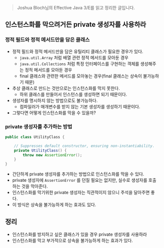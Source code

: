> Joshua Bloch님의 Effective Java 3/E를 읽고 정리한 글입니다.
>

## 인스턴스화를 막으려거든 private 생성자를 사용하라

### 정적 필드와 정적 메서드만을 담은 클래스

- 정적 필드와 정적 메서드만을 담은 유틸리티 클래스가 필요한 경우가 있다.
    - `java.util.Array` 처럼 배열 관련 정적 메서드를 모아둔 경우
    - `java.util.Collections` 처럼 특정 인터페이스를 구현하는 객체를 생성해주는 정적 메서드를 모아둔 경우
    - final 클래스와 관련한 메서드를 모아놓는 경우(final 클래스는 상속이 불가능하기 때문)
- 추상 클래스로 만드는 것만으로는 인스턴스화를 막지 못한다.
    - 하위 클래스를 만들어서 인스턴스를 생성하면 되기 때문이다.
- 생성자를 명시하지 않는 방법으로도 불가능하다.
    - 컴파일러가 매개변수를 받지 않는 기본 생성자를 생성하기 때문이다.
- 그렇다면 어떻게 인스턴스화를 막을 수 있을까?

### private 생성자를 추가하는 방법

```java
public class UtilityClass {

    // Suppresses default constructor, ensuring non-instantiability.
    private UtilityClass() {
        throw new AssertionError();
    }
}
```

- 간단하게 private 생성자를 추가하는 방법으로 인스턴스화를 막을 수 있다.
- private 생성자에 `AssertionError` 를 던질 필요는 없지만, 실수로 생성자를 호출하는 것을 막아준다.
- 인스턴스화를 막기위한 private 생성자는 직관적이지 않으니 주석을 달아주면 좋다.
- 이 방식은 상속을 불가능하게 하는 효과도 있다.

## 정리

- 인스턴스화를 방지하고 싶은 클래스가 있을 경우 private 생성자를 사용하라
- 인스턴스화를 막고 부가적으로 상속을 불가능하게 하는 효과가 있다.